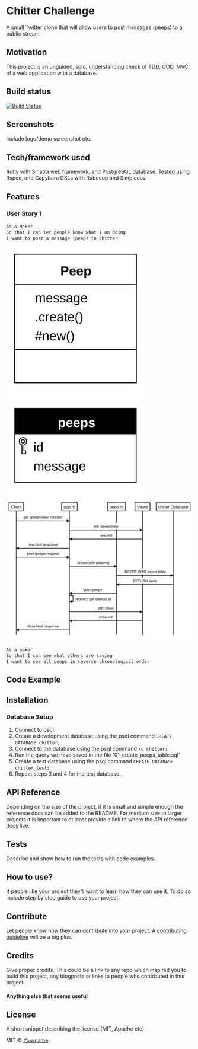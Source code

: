 # Chitter Challenge
A small Twitter clone that will allow users to post messages (peeps) to a public stream

## Motivation
This project is an unguided, solo, understanding check of TDD, OOD, MVC, of a web application with a database.

## Build status
[![Build Status](https://travis-ci.com/chriswhitehouse/chitter-challenge.svg?branch=master)](https://travis-ci.com/chriswhitehouse/chitter-challenge)

## Screenshots
Include logo/demo screenshot etc.

## Tech/framework used
Ruby with Sinatra web framework, and PostgreSQL database. Tested using Rspec, and Capybara DSLs with Rubocop and Simplecov.

## Features
### User Story 1
```
As a Maker
So that I can let people know what I am doing  
I want to post a message (peep) to chitter
```

![Class Diagram](https://github.com/chriswhitehouse/chitter-challenge/blob/master/diagrams/user_story_1/class.svg)
![Entity](https://github.com/chriswhitehouse/chitter-challenge/blob/master/diagrams/user_story_1/entity.svg)
![Sequence](https://github.com/chriswhitehouse/chitter-challenge/blob/master/diagrams/user_story_1/sequence.svg)

```
As a maker
So that I can see what others are saying  
I want to see all peeps in reverse chronological order
```

## Code Example


## Installation
### Database Setup
1. Connect to psql
2. Create a development database using the psql command `CREATE DATABASE chitter;`
3. Connect to the database using the psql command `\c chitter;`
4. Run the query we have saved in the file '01_create_peeps_table.sql'
5. Create a test database using the psql command `CREATE DATABASE chitter_test;`
6. Repeat steps 3 and 4 for the test database.


## API Reference

Depending on the size of the project, if it is small and simple enough the reference docs can be added to the README. For medium size to larger projects it is important to at least provide a link to where the API reference docs live.

## Tests
Describe and show how to run the tests with code examples.

## How to use?
If people like your project they’ll want to learn how they can use it. To do so include step by step guide to use your project.

## Contribute

Let people know how they can contribute into your project. A [contributing guideline](https://github.com/zulip/zulip-electron/blob/master/CONTRIBUTING.md) will be a big plus.

## Credits
Give proper credits. This could be a link to any repo which inspired you to build this project, any blogposts or links to people who contrbuted in this project.

#### Anything else that seems useful

## License
A short snippet describing the license (MIT, Apache etc)

MIT © [Yourname]()
